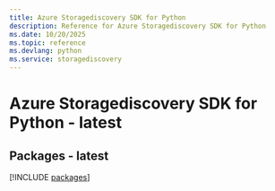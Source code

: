 ```yaml
---
title: Azure Storagediscovery SDK for Python
description: Reference for Azure Storagediscovery SDK for Python
ms.date: 10/20/2025
ms.topic: reference
ms.devlang: python
ms.service: storagediscovery
---
```

# Azure Storagediscovery SDK for Python - latest
## Packages - latest
[!INCLUDE [packages](storagediscovery-index.md)]